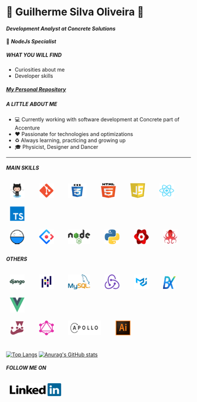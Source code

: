 # 🌱 Guilherme Silva Oliveira 🌱 
#### *Development Analyst at Concrete Solutions*
:dart: ***NodeJs Specialist***

##### WHAT YOU WILL FIND

- Curiosities about me
- Developer skills

##### *[My Personal Repository](https://github.com/Gui-Alucard)*

##### A LITTLE ABOUT ME

- :computer:  Currently working with software development at Concrete part of Accenture
- :heart:  Passionate for technologies and optimizations
- :recycle:  Always learning, practicing and growing up
- :mortar_board:  Physicist, Designer and Dancer

___

##### MAIN SKILLS
<div>
<img src="./img/Octocat.png" width="40" height="40" style="margin: 10px" />
&nbsp;&nbsp;&nbsp;
<img src="./img/Git_icon.svg" width="40" height="40" style="margin: 10px" />
&nbsp;&nbsp;&nbsp;
<img src="./img/css3.svg" width="50" height="40" style="margin: 10px" />
&nbsp;&nbsp;&nbsp;
<img src="./img/html-5.svg" width="40" height="40" style="margin: 10px" />
&nbsp;&nbsp;&nbsp;
<img src="./img/javascript-1.svg" width="40" height="40" style="margin: 10px" />
&nbsp;&nbsp;&nbsp;
<img src="./img/react-2.svg" width="40" height="40" style="margin: 10px" />
&nbsp;&nbsp;&nbsp;
<img src="./img/typescript.png" width="40" height="40" style="margin: 10px" />
&nbsp;&nbsp;&nbsp; <br />
<img src="./img/umijs.png" width="40" height="40" style="margin: 10px" />
&nbsp;&nbsp;&nbsp;
<img src="./img/antdesign.png" width="40" height="40" style="margin: 10px" />
&nbsp;&nbsp;&nbsp;
<img src="./img/nodejs-1.svg" width="60" height="40" style="margin: 10px" />
&nbsp;&nbsp;&nbsp;
<img src="./img/python.png" width="40" height="40" style="margin: 10px" />
&nbsp;&nbsp;&nbsp;
<img src="./img/reactpdf.png" width="40" height="40" style="margin: 10px" />
&nbsp;&nbsp;&nbsp;
<img src="./img/rtl.png" width="40" height="40" style="margin: 10px" />
&nbsp;&nbsp;&nbsp;
</div>


##### OTHERS
<div>
<img src="./img/django.png" width="40" height="40" style="margin: 10px" />
&nbsp;&nbsp;&nbsp;
<img src="./img/Pandas.svg" width="40" height="40" style="margin: 10px" />
&nbsp;&nbsp;&nbsp;
<img src="./img/mysql.png" width="60" height="40" style="margin: 10px" />
&nbsp;&nbsp;&nbsp;
<img src="./img/redux.svg" width="40" height="40" style="margin: 10px" />
&nbsp;&nbsp;&nbsp;
<img src="./img/materialui.png" width="40" height="40" style="margin: 10px" />
&nbsp;&nbsp;&nbsp;
<img src="./img/bizchart.png" width="35" height="35" style="margin: 10px" />
&nbsp;&nbsp;&nbsp;
<img src="./img/vue-js-1.svg" width="40" height="40" style="margin: 10px" />
&nbsp;&nbsp;&nbsp;<br />
<img src="./img/jest-0.svg" width="40" height="40" style="margin: 10px" />
&nbsp;&nbsp;&nbsp;
<img src="./img/graphql.svg" width="40" height="40" style="margin: 10px" />
&nbsp;&nbsp;&nbsp;
<img src="./img/apollo-graphql-1.svg" width="90" height="40" style="margin: 10px" />
&nbsp;&nbsp;&nbsp;
<img src="./img/adobe-illustrator-cc.svg" width="40" height="40" style="margin: 10px"/>
&nbsp;&nbsp;&nbsp;
</div>  
</br>

[![Top Langs](https://github-readme-stats.vercel.app/api/top-langs/?username=cs-Gui-Oliveira&layout=compact&theme=synthwave)](https://github.com/anuraghazra/github-readme-stats)
[![Anurag's GitHub stats](https://github-readme-stats.vercel.app/api?username=cs-Gui-Oliveira&hide=stars,issues&theme=synthwave)](https://github.com/anuraghazra/github-readme-stats)

##### FOLLOW ME ON

<img href="www.linkedin.com/in/pavolpin/" target="_blank" src="./img/linkedin.svg" width="140" height="35" style="margin: 10px"/>

</br></br>
